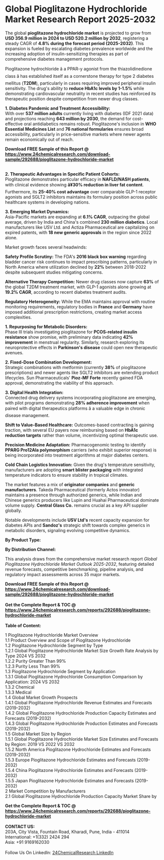<h1>Global Pioglitazone Hydrochloride Market Research Report 2025-2032</h1><p>The global <strong>pioglitazone hydrochloride market</strong> is projected to grow from <strong>USD 356.9 million in 2024 to USD 520.2 million by 2032</strong>, registering a steady CAGR of <strong>4.8% during the forecast period (2025-2032)</strong>. This expansion is fueled by escalating diabetes prevalence worldwide and the increasing adoption of insulin-sensitizing therapies as part of comprehensive diabetes management protocols.</p><p>Pioglitazone hydrochloride â a PPAR-y agonist from the thiazolidinedione class â has established itself as a cornerstone therapy for type 2 diabetes mellitus (<strong>T2DM</strong>), particularly in cases requiring improved peripheral insulin sensitivity. The drug's ability to <strong>reduce HbA1c levels by 1-1.5%</strong> while demonstrating cardiovascular neutrality in recent studies has reinforced its therapeutic position despite competition from newer drug classes.</p><p><strong>1. Diabetes Pandemic and Treatment Accessibility:</strong><br>
With over <strong>537 million adults</strong> currently living with diabetes (IDF 2021 data) and projections reaching <strong>643 million by 2030</strong>, the demand for cost-effective oral antidiabetics remains robust. Pioglitazone's inclusion in <strong>WHO Essential Medicines List</strong> and <strong>76 national formularies</strong> ensures broad accessibility, particularly in price-sensitive markets where newer agents remain economically out of reach.</p><div><b>Download FREE Sample of this Report @ 
            <a href="https://www.24chemicalresearch.com/download-sample/292688/pioglitazone-hydrochloride-market">
            https://www.24chemicalresearch.com/download-sample/292688/pioglitazone-hydrochloride-market</a></b></div><br><p><strong>2. Therapeutic Advantages in Specific Patient Cohorts:</strong><br>
Pioglitazone demonstrates particular efficacy in <strong>NAFLD/NASH patients</strong>, with clinical evidence showing <strong>â¥30% reduction in liver fat content</strong>. Furthermore, its <strong>25-40% cost advantage</strong> over comparable GLP-1 receptor agonists and SGLT2 inhibitors maintains its formulary position across public healthcare systems in developing nations.</p><p><strong>3. Emerging Market Dynamics:</strong><br>
Asia-Pacific markets are expanding at <strong>6.1% CAGR</strong>, outpacing the global average, driven by India and China's combined <strong>230 million diabetics</strong>. Local manufacturers like USV Ltd. and Actiza Pharmaceutical are capitalizing on expired patents, with <strong>18 new generic approvals</strong> in the region since 2022 alone.</p><p>Market growth faces several headwinds:</p><p><strong>Safety Profile Scrutiny:</strong> The FDA's <strong>2016 black box warning</strong> regarding bladder cancer risk continues to impact prescribing patterns, particularly in North America where utilization declined by <strong>22%</strong> between 2018-2022 despite subsequent studies mitigating concerns.</p><p><strong>Alternative Therapy Competition:</strong> Newer drug classes now capture <strong>63%</strong> of the global T2DM treatment market, with GLP-1 agonists alone growing at <strong>19.2% CAGR</strong>, according to recent diabetes treatment audits.</p><p><strong>Regulatory Heterogeneity:</strong> While the EMA maintains approval with routine monitoring requirements, regulatory bodies in <strong>France</strong> and <strong>Germany</strong> have imposed additional prescription restrictions, creating market access complexities.</p><p><strong>1. Repurposing for Metabolic Disorders:</strong><br>
Phase III trials investigating pioglitazone for <strong>PCOS-related insulin resistance</strong> show promise, with preliminary data indicating <strong>42% improvement</strong> in menstrual regularity. Similarly, research exploring its neuroprotective effects in <strong>Parkinson's disease</strong> could open new therapeutic avenues.</p><p><strong>2. Fixed-Dose Combination Development:</strong><br>
Strategic combinations with metformin (currently <strong>38%</strong> of pioglitazone prescriptions) and newer agents like SGLT2 inhibitors are extending product lifecycles. Sun Pharmaceuticals' <strong>Pioz-MF Forte</strong> recently gained FDA approval, demonstrating the viability of this approach.</p><p><strong>3. Digital Health Integration:</strong><br>
Connected drug delivery systems incorporating pioglitazone are emerging, with pilot programs demonstrating <strong>28% adherence improvement</strong> when paired with digital therapeutics platforms â a valuable edge in chronic disease management.</p><p><strong>Shift to Value-Based Healthcare:</strong> Outcomes-based contracting is gaining traction, with several EU payers now reimbursing based on <strong>HbA1c reduction targets</strong> rather than volume, incentivizing optimal therapeutic use.</p><p><strong>Precision Medicine Adaptation:</strong> Pharmacogenomic testing to identify <strong>PPARG Pro12Ala polymorphism</strong> carriers (who exhibit superior response) is being incorporated into treatment algorithms at major diabetes centers.</p><p><strong>Cold Chain Logistics Innovation:</strong> Given the drug's temperature sensitivity, manufacturers are adopting <strong>smart blister packaging</strong> with integrated temperature indicators to ensure stability in tropical climates.</p><p>The market features a mix of <strong>originator companies</strong> and <strong>generic manufacturers</strong>. Takeda Pharmaceutical (formerly Actos innovator) maintains a presence through authorized generics, while Indian and Chinese generics producers like Lupin and Huahai Pharmaceutical dominate volume supply. <strong>Central Glass Co.</strong> remains crucial as a key API supplier globally.</p><p>Notable developments include <strong>USV Ltd's</strong> recent capacity expansion for diabetes APIs and <strong>Sandoz's</strong> strategic shift towards complex generics in metabolic disorders, signaling evolving competitive dynamics.</p><p><strong>By Product Type:</strong></p><p><strong>By Distribution Channel:</strong></p><p>This analysis draws from the comprehensive market research report <em>Global Pioglitazone Hydrochloride Market Outlook 2025-2032</em>, featuring detailed revenue forecasts, competitive benchmarking, pipeline analysis, and regulatory impact assessments across 35 major markets.</p><div><b>Download FREE Sample of this Report @ 
            <a href="https://www.24chemicalresearch.com/download-sample/292688/pioglitazone-hydrochloride-market">
            https://www.24chemicalresearch.com/download-sample/292688/pioglitazone-hydrochloride-market</a></b></div><br><div><b>Get the Complete Report & TOC @ 
            <a href="https://www.24chemicalresearch.com/reports/292688/pioglitazone-hydrochloride-market">
            https://www.24chemicalresearch.com/reports/292688/pioglitazone-hydrochloride-market</a></b></div><br>
            <b>Table of Content:</b><p>1 Pioglitazone Hydrochloride Market Overview<br />
    1.1 Product Overview and Scope of Pioglitazone Hydrochloride<br />
    1.2 Pioglitazone Hydrochloride Segment by Type<br />
        1.2.1 Global Pioglitazone Hydrochloride Market Size Growth Rate Analysis by Type 2024 VS 2032<br />
        1.2.2 Purity Greater Than 99%<br />
        1.2.3 Purity Less Than 99%<br />
    1.3 Pioglitazone Hydrochloride Segment by Application<br />
        1.3.1 Global Pioglitazone Hydrochloride Consumption Comparison by Application: 2024 VS 2032<br />
        1.3.2 Chemical<br />
        1.3.3 Medical<br />
    1.4 Global Market Growth Prospects<br />
        1.4.1 Global Pioglitazone Hydrochloride Revenue Estimates and Forecasts (2019-2032)<br />
        1.4.2 Global Pioglitazone Hydrochloride Production Capacity Estimates and Forecasts (2019-2032)<br />
        1.4.3 Global Pioglitazone Hydrochloride Production Estimates and Forecasts (2019-2032)<br />
    1.5 Global Market Size by Region<br />
        1.5.1 Global Pioglitazone Hydrochloride Market Size Estimates and Forecasts by Region: 2019 VS 2022 VS 2032<br />
        1.5.2 North America Pioglitazone Hydrochloride Estimates and Forecasts (2019-2032)<br />
        1.5.3 Europe Pioglitazone Hydrochloride Estimates and Forecasts (2019-2032)<br />
        1.5.4 China Pioglitazone Hydrochloride Estimates and Forecasts (2019-2032)<br />
        1.5.5 Japan Pioglitazone Hydrochloride Estimates and Forecasts (2019-2032)<br />
2 Market Competition by Manufacturers<br />
    2.1 Global Pioglitazone Hydrochloride Production Capacity Market Share by </p><div><b>Get the Complete Report & TOC @ 
            <a href="https://www.24chemicalresearch.com/reports/292688/pioglitazone-hydrochloride-market">
            https://www.24chemicalresearch.com/reports/292688/pioglitazone-hydrochloride-market</a></b></div><br><b>CONTACT US:</b><br>
            203A, City Vista, Fountain Road, Kharadi, Pune, India - 411014<br>
            International: +1(332) 2424 294<br>
            Asia: +91 9169162030 <br><br>
            Follow Us On LinkedIn: <a href="https://www.linkedin.com/company/24chemicalresearch/">24ChemicalResearch LinkedIn</a>